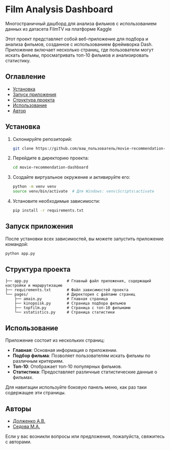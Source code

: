 # Film Analysis Dashboard
Многостраничный дашборд для анализа фильмов с использованием данных из датасета FilmTV на платформе Kaggle <!-- описание репозитория -->

Этот проект представляет собой веб-приложение для подбора и анализа фильмов, созданное с использованием фреймворка Dash. Приложение включает несколько страниц, где пользователи могут искать фильмы, просматривать топ-10 фильмов и анализировать статистику.

## Оглавление

- [Установка](#установка)
- [Запуск приложения](#запуск-приложения)
- [Структура проекта](#структура-проекта)
- [Использование](#использование)
- [Автор](#автор)

## Установка

1. Склонируйте репозиторий:
    ```sh
    git clone https://github.com/ваш_пользователь/movie-recommendation-dashboard.git
    ```

2. Перейдите в директорию проекта:
    ```sh
    cd movie-recommendation-dashboard
    ```

3. Создайте виртуальное окружение и активируйте его:
    ```sh
    python -m venv venv
    source venv/bin/activate  # Для Windows: venv\Scripts\activate
    ```

4. Установите необходимые зависимости:
    ```sh
    pip install -r requirements.txt
    ```

## Запуск приложения

После установки всех зависимостей, вы можете запустить приложение командой:
```sh
python app.py
```
## Структура проекта

```plaintext
├── app.py                 # Главный файл приложения, содержащий настройки и маршрутизацию
├── requirements.txt       # Файл зависимостей проекта
└── pages/                 # Директория с файлами страниц
    ├── amain.py           # Главная страница
    ├── kinopoisk.py       # Страница подбора фильмов
    ├── topfilm.py         # Страница с топ-10 фильмами
    └── xstatistics.py     # Страница статистики
```
## Использование

Приложение состоит из нескольких страниц:

- **Главная**: Основная информация о приложении.
- **Подбор фильма**: Позволяет пользователям искать фильмы по различным критериям.
- **Топ-10**: Отображает топ-10 популярных фильмов.
- **Статистика**: Предоставляет различные статистические данные о фильмах.

Для навигации используйте боковую панель меню, как раз таки содержащее эти страницы.

## Авторы

- [Долженко А.В.](https://github.com/AnjeyD)
- [Седова М.А.](https://github.com/sedosha)

Если у вас возникли вопросы или предложения, пожалуйста, свяжитесь с авторами.
